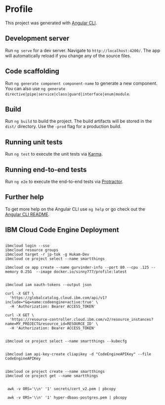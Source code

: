 # Profile

This project was generated with [Angular CLI](https://github.com/angular/angular-cli).

## Development server

Run `ng serve` for a dev server. Navigate to `http://localhost:4200/`. The app will automatically reload if you change any of the source files.

## Code scaffolding

Run `ng generate component component-name` to generate a new component. You can also use `ng generate directive|pipe|service|class|guard|interface|enum|module`.

## Build

Run `ng build` to build the project. The build artifacts will be stored in the `dist/` directory. Use the `-prod` flag for a production build.

## Running unit tests

Run `ng test` to execute the unit tests via [Karma](https://karma-runner.github.io).

## Running end-to-end tests

Run `ng e2e` to execute the end-to-end tests via [Protractor](http://www.protractortest.org/).

## Further help

To get more help on the Angular CLI use `ng help` or go check out the [Angular CLI README](https://github.com/angular/angular-cli/blob/master/README.md).

## IBM Cloud Code Engine Deployment



```

ibmcloud login --sso
ibmcloud resource groups
ibmcloud target -r jp-tok -g Hukam-Dev
ibmcloud ce project select --name smartthings

ibmcloud ce app create --name gurvinder-info --port 80 --cpu .125 --memory 0.25G  --image docker.io/sinny777/profile:latest


ibmcloud iam oauth-tokens --output json

curl -X GET \
  'https://globalcatalog.cloud.ibm.com/api/v1?include=*&q=name:codeengine+active:true' \
  -H 'Authorization: Bearer ACCESS_TOKEN'

curl -X GET \
  'https://resource-controller.cloud.ibm.com/v2/resource_instances?name=MY_PROJECT&resource_id=RESOURCE_ID' \
  -H 'Authorization: Bearer ACCESS_TOKEN'


ibmcloud ce project select --name smartthings --kubecfg


ibmcloud iam api-key-create cliapikey -d "CodeEngineAPIKey" --file CodeEngineAPIKey


ibmcloud ce project create --name smartthings
ibmcloud ce project get --name smartthings


 awk -v ORS='\\n' '1' secrets/cert_v2.pem | pbcopy

 awk -v ORS='\\n' '1' hyper-dbaas-postgres.pem | pbcopy

 


```
